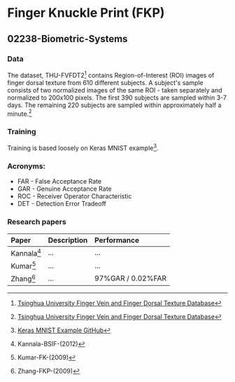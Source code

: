 # Finger Knuckle Print (FKP)
## 02238-Biometric-Systems


### Data

The dataset, THU-FVFDT2[^data] contains Region-of-Interest (ROI) images of finger dorsal texture from 610 different subjects. A subject's sample consists of two normalized images of the same ROI - taken separately and normalized to 200x100 pixels. The first 390 subjects are sampled within 3-7 days. The remaining 220 subjects are sampled within approximately half a minute.[^data]

### Training
Training is based loosely on Keras MNIST example[^mnist].

### Acronyms:
* FAR - False Acceptance Rate
* GAR - Genuine Acceptance Rate
* ROC - Receiver Operator Characteristic
* DET - Detection Error Tradeoff


### Research papers

| Paper | Description     | Performance     |
| :------------- | :------------- | :------------- |
| Kannala[^1] |...|...|
| Kumar[^2]   |...|...|
| Zhang[^3]   |...|     97%GAR / 0.02%FAR |




[^1]: Kannala-BSIF-(2012)
[^2]: Kumar-FK-(2009)
[^3]: Zhang-FKP-(2009)
[^data]: [Tsinghua University Finger Vein and Finger Dorsal Texture Database](http://www.sigs.tsinghua.edu.cn/labs/vipl/thu-fvfdt.html)
[^mnist]: [Keras MNIST Example GitHub](https://github.com/keras-team/keras/blob/master/examples/mnist_cnn.py)
